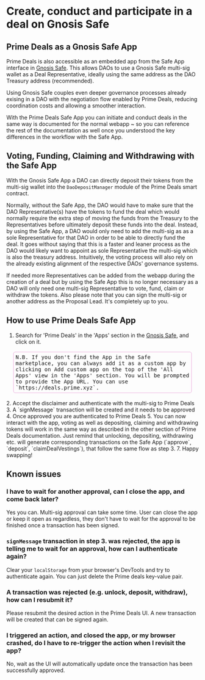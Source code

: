 # Create, conduct and participate in a deal on Gnosis Safe

## Prime Deals as a Gnosis Safe App

Prime Deals is also accessible as an embedded app from the Safe App interface in [Gnosis Safe](https://gnosis-safe.io/). This allows DAOs to use a Gnosis Safe multi-sig wallet as a Deal Representative, ideally using the same address as the DAO Treasury address (recommended).

Using Gnosis Safe couples even deeper governance processes already exising in a DAO with the negotiation flow enabled by Prime Deals, reducing coordination costs and allowing a smoother interaction.

With the Prime Deals Safe App you can initiate and conduct deals in the same way is documented for the normal webapp ~ so you can reference the rest of the documentation as well once you understood the key differences in the workflow with the Safe App.

## Voting, Funding, Claiming and Withdrawing with the Safe App
With the Gnosis Safe App a DAO can directly deposit their tokens from the multi-sig wallet into the `DaoDepositManager` module of the Prime Deals smart contract.

Normally, without the Safe App, the DAO would have to make sure that the DAO Representative(s) have the tokens to fund the deal which would normally require the extra step of moving the funds from the Treasury to the Representatives before ultimately deposit these funds into the deal. Instead, by using the Safe App, a DAO would only need to add the multi-sig as as a sole Representative for that DAO in order to be able to directly fund the deal. It goes without saying that this is a faster and leaner process as the DAO would likely want to appoint as sole Representative the multi-sig which is also the treasury address. Intuitively, the voting process will also rely on the already existing alignment of the respective DAOs' governance systems.

If needed more Representatives can be added from the webapp during the creation of a deal but by using the Safe App this is no longer necessary as a DAO will only need one multi-sig Representative to vote, fund, claim or withdraw the tokens. Also please note that you can sign the multi-sig or another address as the Proposal Lead. It's completely up to you.

## How to use Prime Deals Safe App
1. Search for 'Prime Deals' in the 'Apps' section in the [Gnosis Safe](https://gnosis-safe.io/), and click on it.
<div class="sample"; style="border: 1px solid #EBA7DA; border-radius: 5px; padding: 5px;font-family: monospace; margin: 18px;">N.B. If you don't find the App in the Safe marketplace, you can always add it as a custom app by clicking on <kbd>Add custom app</kbd> on the top of the 'All Apps' view in the 'Apps' section. You will be prompted to provide the App URL. You can use `https://deals.prime.xyz`.</div>
2. Accept the disclaimer and authenticate with the multi-sig to Prime Deals
3. A `signMessage` transaction will be created and it needs to be approved
4. Once approved you are authenticated to Prime Deals
5. You can now interact with the app, voting as well as depositing, claiming and withdrawing tokens will work in the same way as described in the other section of Prime Deals documentation. 
Just remind that unlocking, depositing, withdrawing etc. will generate corresponding transactions on the Safe App (`approve`, `deposit`, `claimDealVestings`), that follow the same flow as step 3.
7. Happy swapping!




## Known issues
### I have to wait for another approval, can I close the app, and come back later?
Yes you can. Multi-sig approval can take some time. User can close the app or keep it open as regardless, they don't have to wait for the approval to be finished once a transaction has been signed.

### `signMessage` transaction in step 3. was rejected, the app is telling me to wait for an approval, how can I authenticate again?
Clear your `localStorage` from your browser's DevTools and try to authenticate again. You can just delete the Prime deals key-value pair. 

### A transaction was rejected (e.g. unlock, deposit, withdraw), how can I resubmit it?
Please resubmit the desired action in the Prime Deals UI. A new transaction will be created that can be signed again.

### I triggered an action, and closed the app, or my browser crashed, do I have to re-trigger the action when I revisit the app?
No, wait as the UI will automatically update once the transaction has been successfully approved.


